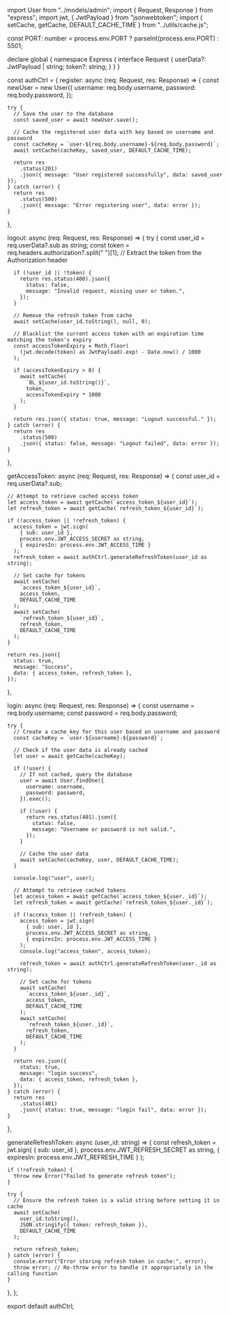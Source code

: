 import User from "../models/admin";
import { Request, Response } from "express";
import jwt, { JwtPayload } from "jsonwebtoken";
import { setCache, getCache, DEFAULT_CACHE_TIME } from "../utils/cache.js";

const PORT: number = process.env.PORT ? parseInt(process.env.PORT) : 5501;

declare global {
  namespace Express {
    interface Request {
      userData?: JwtPayload | string;
      token?: string;
    }
  }
}

const authCtrl = {
  register: async (req: Request, res: Response) => {
    const newUser = new User({
      username: req.body.username,
      password: req.body.password,
    });

    try {
      // Save the user to the database
      const saved_user = await newUser.save();

      // Cache the registered user data with key based on username and password
      const cacheKey = `user-${req.body.username}-${req.body.password}`;
      await setCache(cacheKey, saved_user, DEFAULT_CACHE_TIME);

      return res
        .status(201)
        .json({ message: "User registered successfully", data: saved_user });
    } catch (error) {
      return res
        .status(500)
        .json({ message: "Error registering user", data: error });
    }
  },

  logout: async (req: Request, res: Response) => {
    try {
      const user_id = req.userData?.sub as string;
      const token = req.headers.authorization?.split(" ")[1]; // Extract the token from the Authorization header

      if (!user_id || !token) {
        return res.status(400).json({
          status: false,
          message: "Invalid request, missing user or token.",
        });
      }

      // Remove the refresh token from cache
      await setCache(user_id.toString(), null, 0);

      // Blacklist the current access token with an expiration time matching the token's expiry
      const accessTokenExpiry = Math.floor(
        (jwt.decode(token) as JwtPayload).exp! - Date.now() / 1000
      );

      if (accessTokenExpiry > 0) {
        await setCache(
          `BL_${user_id.toString()}`,
          token,
          accessTokenExpiry * 1000
        );
      }

      return res.json({ status: true, message: "Logout successful." });
    } catch (error) {
      return res
        .status(500)
        .json({ status: false, message: "Logout failed", data: error });
    }
  },

  getAccessToken: async (req: Request, res: Response) => {
    const user_id = req.userData?.sub;

    // Attempt to retrieve cached access token
    let access_token = await getCache(`access_token_${user_id}`);
    let refresh_token = await getCache(`refresh_token_${user_id}`);

    if (!access_token || !refresh_token) {
      access_token = jwt.sign(
        { sub: user_id },
        process.env.JWT_ACCESS_SECRET as string,
        { expiresIn: process.env.JWT_ACCESS_TIME }
      );
      refresh_token = await authCtrl.generateRefreshToken(user_id as string);

      // Set cache for tokens
      await setCache(
        `access_token_${user_id}`,
        access_token,
        DEFAULT_CACHE_TIME
      );
      await setCache(
        `refresh_token_${user_id}`,
        refresh_token,
        DEFAULT_CACHE_TIME
      );
    }

    return res.json({
      status: true,
      message: "Success",
      data: { access_token, refresh_token },
    });
  },

  login: async (req: Request, res: Response) => {
    const username = req.body.username;
    const password = req.body.password;

    try {
      // Create a cache key for this user based on username and password
      const cacheKey = `user-${username}-${password}`;

      // Check if the user data is already cached
      let user = await getCache(cacheKey);

      if (!user) {
        // If not cached, query the database
        user = await User.findOne({
          username: username,
          password: password,
        }).exec();

        if (!user) {
          return res.status(401).json({
            status: false,
            message: "Username or password is not valid.",
          });
        }

        // Cache the user data
        await setCache(cacheKey, user, DEFAULT_CACHE_TIME);
      }

      console.log("user", user);

      // Attempt to retrieve cached tokens
      let access_token = await getCache(`access_token_${user._id}`);
      let refresh_token = await getCache(`refresh_token_${user._id}`);

      if (!access_token || !refresh_token) {
        access_token = jwt.sign(
          { sub: user._id },
          process.env.JWT_ACCESS_SECRET as string,
          { expiresIn: process.env.JWT_ACCESS_TIME }
        );
        console.log("access_token", access_token);

        refresh_token = await authCtrl.generateRefreshToken(user._id as string);

        // Set cache for tokens
        await setCache(
          `access_token_${user._id}`,
          access_token,
          DEFAULT_CACHE_TIME
        );
        await setCache(
          `refresh_token_${user._id}`,
          refresh_token,
          DEFAULT_CACHE_TIME
        );
      }

      return res.json({
        status: true,
        message: "login success",
        data: { access_token, refresh_token },
      });
    } catch (error) {
      return res
        .status(401)
        .json({ status: true, message: "login fail", data: error });
    }
  },

  generateRefreshToken: async (user_id: string) => {
    const refresh_token = jwt.sign(
      { sub: user_id },
      process.env.JWT_REFRESH_SECRET as string,
      { expiresIn: process.env.JWT_REFRESH_TIME }
    );

    if (!refresh_token) {
      throw new Error("Failed to generate refresh token");
    }

    try {
      // Ensure the refresh token is a valid string before setting it in cache
      await setCache(
        user_id.toString(),
        JSON.stringify({ token: refresh_token }),
        DEFAULT_CACHE_TIME
      );

      return refresh_token;
    } catch (error) {
      console.error("Error storing refresh token in cache:", error);
      throw error; // Re-throw error to handle it appropriately in the calling function
    }
  },
};

export default authCtrl;
